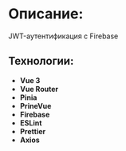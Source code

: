 # Описание: 
JWT-аутентификация c Firebase

## Технологии:

- **Vue 3**
- **Vue Router**
- **Pinia** 
- **PrineVue**
- **Firebase** 
- **ESLint**
- **Prettier** 
- **Axios** 

